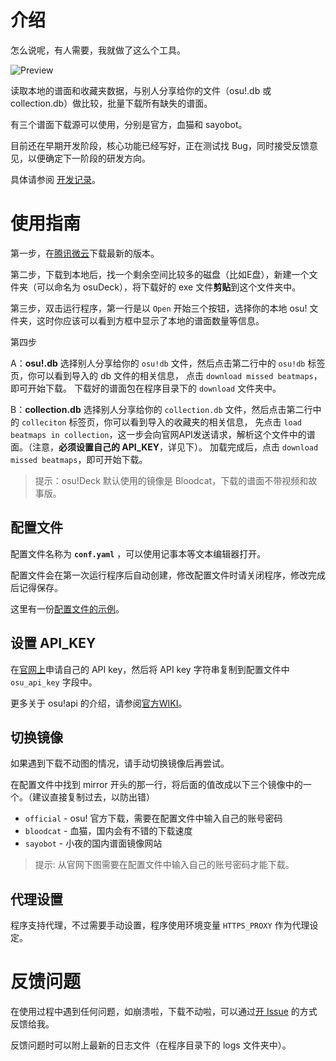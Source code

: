# 介绍

怎么说呢，有人需要，我就做了这么个工具。

![Preview](https://ww1.sinaimg.cn/large/007i4MEmgy1g02dgnvnlgj30bi0efjs7.jpg)

读取本地的谱面和收藏夹数据，与别人分享给你的文件（osu!.db 或 collection.db）做比较，批量下载所有缺失的谱面。

有三个谱面下载源可以使用，分别是官方，血猫和 sayobot。

目前还在早期开发阶段，核心功能已经写好，正在测试找 Bug，同时接受反馈意见，以便确定下一阶段的研发方向。

具体请参阅 [开发记录](https://github.com/Deardrops/osuDeck/issues/1)。

# 使用指南

第一步，在[腾讯微云](https://share.weiyun.com/5KMHVRY)下载最新的版本。

第二步，下载到本地后，找一个剩余空间比较多的磁盘（比如E盘），新建一个文件夹（可以命名为 osuDeck），将下载好的 exe 文件**剪贴**到这个文件夹中。

第三步，双击运行程序，第一行是以 `Open` 开始三个按钮，选择你的本地 osu! 文件夹，这时你应该可以看到方框中显示了本地的谱面数量等信息。

第四步

A：**osu!.db** 选择别人分享给你的 `osu!db` 文件，然后点击第二行中的 `osu!db` 标签页，你可以看到导入的 db 文件的相关信息，
点击 `download missed beatmaps`，即可开始下载。
下载好的谱面包在程序目录下的 `download` 文件夹中。

B：**collection.db** 选择别人分享给你的 `collection.db` 文件，然后点击第二行中的 `colleciton` 标签页，你可以看到导入的收藏夹的相关信息，
先点击 `load beatmaps in collection`，这一步会向官网API发送请求，解析这个文件中的谱面。（注意，**必须设置自己的 API_KEY**，详见下）。
加载完成后，点击 `download missed beatmaps`，即可开始下载。

> 提示：osu!Deck 默认使用的镜像是 Bloodcat，下载的谱面不带视频和故事版。

## 配置文件

配置文件名称为 **`conf.yaml`** ，可以使用记事本等文本编辑器打开。

配置文件会在第一次运行程序后自动创建，修改配置文件时请关闭程序，修改完成后记得保存。

这里有一份[配置文件的示例](https://github.com/Deardrops/osuDeck/blob/master/example.conf.yaml)。

## 设置 API_KEY

在[官网上](https://osu.ppy.sh/p/api)申请自己的 API key，然后将 API key 字符串复制到配置文件中 `osu_api_key` 字段中。

更多关于 osu!api 的介绍，请参阅[官方WIKI](https://github.com/ppy/osu-api/wiki)。

## 切换镜像

如果遇到下载不动图的情况，请手动切换镜像后再尝试。

在配置文件中找到 mirror 开头的那一行，将后面的值改成以下三个镜像中的一个。（建议直接复制过去，以防出错）

- `official` - osu! 官方下载，需要在配置文件中输入自己的账号密码
- `bloodcat` - 血猫，国内会有不错的下载速度
- `sayobot` - 小夜的国内谱面镜像网站

> 提示: 从官网下图需要在配置文件中输入自己的账号密码才能下载。

## 代理设置

程序支持代理，不过需要手动设置，程序使用环境变量 `HTTPS_PROXY` 作为代理设定。

# 反馈问题

在使用过程中遇到任何问题，如崩溃啦，下载不动啦，可以通过[开 Issue](https://github.com/Deardrops/osuDeck/issues/new) 的方式反馈给我。

反馈问题时可以附上最新的日志文件（在程序目录下的 logs 文件夹中）。
